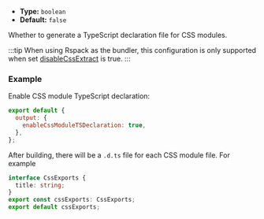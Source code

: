 - **Type:** `boolean`
- **Default:** `false`

Whether to generate a TypeScript declaration file for CSS modules.

:::tip
When using Rspack as the bundler, this configuration is only supported when set [disableCssExtract](https://modernjs.dev/builder/api/config-output.html#outputdisablecssextract) is true.
:::

### Example

Enable CSS module TypeScript declaration:

```js
export default {
  output: {
    enableCssModuleTSDeclaration: true,
  },
};
```

After building, there will be a `.d.ts` file for each CSS module file. For example

```ts
interface CssExports {
  title: string;
}
export const cssExports: CssExports;
export default cssExports;
```

